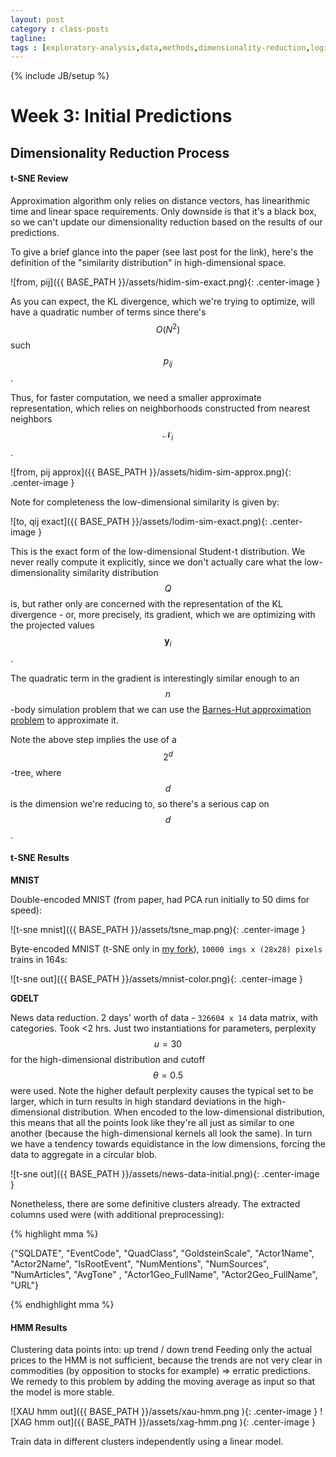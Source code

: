 ```yaml
---
layout: post
category : class-posts
tagline:
tags : [exploratory-analysis,data,methods,dimensionality-reduction,logit,hmm,leveldb,t-sne]
---
```


{% include JB/setup %}

# Week 3: Initial Predictions

## Dimensionality Reduction Process

#### t-SNE Review

Approximation algorithm only relies on distance vectors, has linearithmic time and linear space requirements. Only downside is that it's a black box, so we can't update our dimensionality reduction based on the results of our predictions.

To give a brief glance into the paper (see last post for the link), here's the definition of the "similarity distribution" in high-dimensional space.

![from, pij]({{ BASE_PATH }}/assets/hidim-sim-exact.png){: .center-image }

As you can expect, the KL divergence, which we're trying to optimize, will have a quadratic number of terms since there's $$O(N^2)$$ such $$p_{ij}$$.

Thus, for faster computation, we need a smaller approximate representation, which relies on neighborhoods constructed from nearest neighbors $$\mathcal{N}_i$$.

![from, pij approx]({{ BASE_PATH }}/assets/hidim-sim-approx.png){: .center-image }

Note for completeness the low-dimensional similarity is given by:

![to, qij exact]({{ BASE_PATH }}/assets/lodim-sim-exact.png){: .center-image }

This is the exact form of the low-dimensional Student-t distribution. We never really compute it explicitly, since we don't actually care what the low-dimensionality similarity distribution $$Q$$ is, but rather only are concerned with the representation of the KL divergence - or, more precisely, its gradient, which we are optimizing with the projected values $$\textbf{y}_i$$.

The quadratic term in the gradient is interestingly similar enough to an $$n$$-body simulation problem that we can use the [Barnes-Hut approximation problem](https://en.wikipedia.org/wiki/Barnes%E2%80%93Hut_simulation) to approximate it.

Note the above step implies the use of a $$2^d$$-tree, where $$d$$ is the dimension we're reducing to, so there's a serious cap on $$d$$.

#### t-SNE Results

**MNIST**

Double-encoded MNIST (from paper, had PCA run initially to 50 dims for speed):

![t-sne mnist]({{ BASE_PATH }}/assets/tsne_map.png){: .center-image }

Byte-encoded MNIST (t-SNE only in [my fork](https://github.com/vlad17/bhtsne/tree/mnist)), `10000 imgs x (28x28) pixels` trains in 164s:

![t-sne out]({{ BASE_PATH }}/assets/mnist-color.png){: .center-image }

**GDELT**

News data reduction. 2 days' worth of data - `326604 x 14` data matrix, with categories. Took <2 hrs. Just two instantiations for parameters, perplexity $$u = 30$$ for the high-dimensional distribution and cutoff $$\theta = 0.5$$ were used. Note the higher default perplexity causes the typical set to be larger, which in turn results in high standard deviations in the high-dimensional distribution. When encoded to the low-dimensional distribution, this means that all the points look like they're all just as similar to one another (because the high-dimensional kernels all look the same). In turn we have a tendency towards equidistance in the low dimensions, forcing the data to aggregate in a circular blob.

![t-sne out]({{ BASE_PATH }}/assets/news-data-initial.png){: .center-image }

Nonetheless, there are some definitive clusters already. The extracted columns used were (with additional preprocessing):

{% highlight mma %}

{"SQLDATE", "EventCode", "QuadClass", "GoldsteinScale", "Actor1Name",
"Actor2Name", "IsRootEvent", "NumMentions", "NumSources",
"NumArticles", "AvgTone" , "Actor1Geo_FullName", 
"Actor2Geo_FullName", "URL"}

{% endhighlight mma %}

#### HMM Results

Clustering data points into: up trend / down trend
Feeding only the actual prices to the HMM is not sufficient, because the trends are not very clear in commodities (by opposition to stocks for example) => erratic predictions. We remedy to this problem by adding the moving average as input so that the model is more stable.


![XAU hmm out]({{ BASE_PATH }}/assets/xau-hmm.png ){: .center-image }
![XAG hmm out]({{ BASE_PATH }}/assets/xag-hmm.png ){: .center-image }

Train data in different clusters independently using a linear model.


